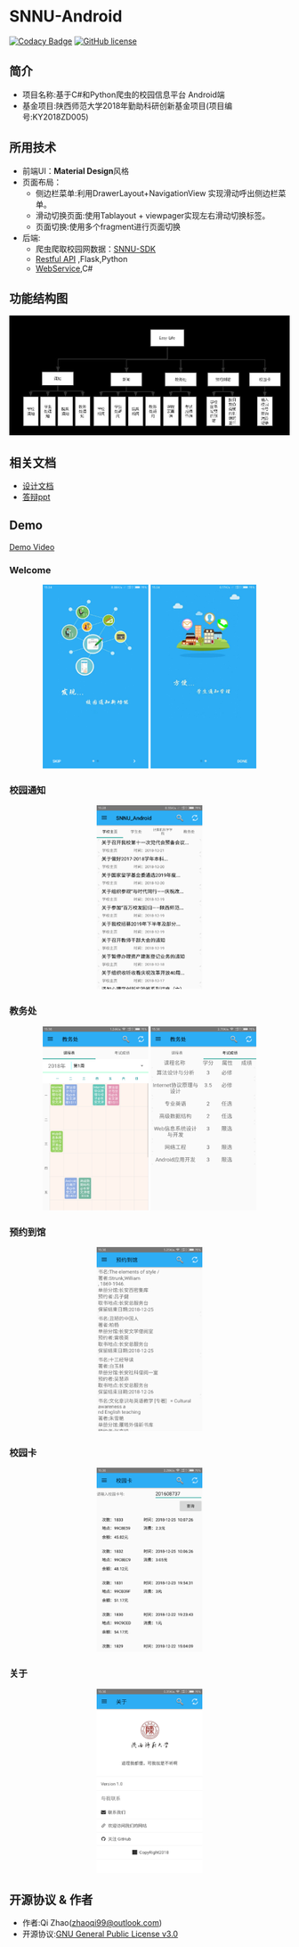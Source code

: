 # SNNU-Android
[![Codacy Badge](https://api.codacy.com/project/badge/Grade/b35daf559e8d4a2fac0d01eac698c1df)](https://app.codacy.com/app/ZhaoQi99/SNNU-Android?utm_source=github.com&utm_medium=referral&utm_content=snnucs/SNNU-Android&utm_campaign=Badge_Grade_Settings)
[![GitHub license](https://img.shields.io/github/license/ZhaoQi99/SNNU-Android.svg)](https://github.com/ZhaoQi99/SNNU-Android/blob/master/LICENSE)
## 简介
* 项目名称:基于C#和Python爬虫的校园信息平台 Android端
* 基金项目:陕西师范大学2018年勤助科研创新基金项目(项目编号:KY2018ZD005)
## 所用技术
* 前端UI：**Material Design**风格
* 页面布局：
	* 侧边栏菜单:利用DrawerLayout+NavigationView	实现滑动呼出侧边栏菜单。
	* 滑动切换页面:使用Tablayout + viewpager实现左右滑动切换标签。
	* 页面切换:使用多个fragment进行页面切换
* 后端:
	* 爬虫爬取校园网数据：[SNNU-SDK](https://github.com/snnucs/SNNU-SDK)
	* [Restful API](https://github.com/snnucs/SNNU-API) ,Flask,Python
	* [WebService](https://github.com/snnucs/SnnuWebService),C#

## 功能结构图
![功能结构图](./doc/image/功能结构图.jpg)
## 相关文档
* [设计文档](./doc/《基于Android的校园信息平台》.docx)
* [答辩ppt](《基于Android的校园信息平台》.pptx)

## Demo
[Demo Video](./doc/SVID_20181225_122328_1.mp4)
### Welcome
<div align="center">
<img src="./doc/image/welcome1.jpg" height="330" width="190">
<img src="./doc/image/welcome2.jpg" height="330" width="190">
</div>

### 校园通知
<div align="center">
<img src="./doc/image/notice.png" height="330" width="190">
</div>

### 教务处
<div align="center">
<img src="./doc/image/urp1.png" height="330" width="190" >
<img src="./doc/image/urp2.png" height="330" width="190" >
 </div>

### 预约到馆
<div align="center">
<img src="./doc/image/library.png" height="330" width="190">
</div>

### 校园卡
<div align="center">
<img src="./doc/image/campus.png" height="330" width="190">
</div>

### 关于
<div align="center">
<img src="./doc/image/about.png" height="330" width="190">
</div>

## 开源协议 & 作者
* 作者:Qi Zhao([zhaoqi99@outlook.com](mailto:zhaoqi99@outlook.com))
* 开源协议:[GNU General Public License v3.0](https://github.com/snnucs/SNNU-Android/blob/master/LICENSE)